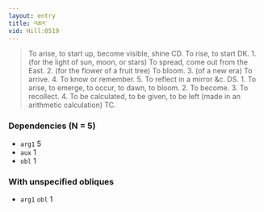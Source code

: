 ```yaml
---
layout: entry
title: འཆར་
vid: Hill:0519
---
```

> To arise, to start up, become visible, shine CD. To rise, to start DK. 1. (for the light of sun, moon, or stars) To spread, come out from the East. 2. (for the flower of a fruit tree) To bloom. 3. (of a new era) To arrive. 4. To know or remember. 5. To reflect in a mirror &c. DS. 1. To arise, to emerge, to occur, to dawn, to bloom. 2. To become. 3. To recollect. 4. To be calculated, to be given, to be left (made in an arithmetic calculation) TC.
### Dependencies (N = 5)
* `arg1` 5
* `aux` 1
* `obl` 1


### With unspecified obliques
* `arg1` `obl` 1
